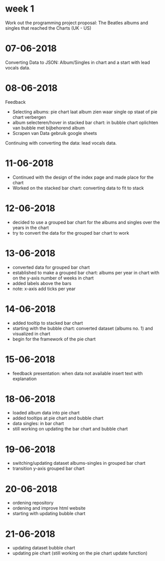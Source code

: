 

# week 1
Work out the programming project proposal: The Beatles albums and singles that reached the Charts (UK - US)

# 07-06-2018
Converting Data to JSON: Album/Singles in chart and a start with lead vocals data.

# 08-06-2018
Feedback

* Selecting albums: pie chart laat album zien waar single op staat of pie chart verbergen
* album selecteren/hover in stacked bar chart: in bubble chart oplichten van bubble met bijbehorend album
* Scrapen van Data gebruik google sheets

Continuing with converting the data: lead vocals data.

# 11-06-2018
* Continued with the design of the index page and made place for the chart
* Worked on the stacked bar chart: converting data to fit to stack

# 12-06-2018
* decided to use a grouped bar chart for the albums and singles over the years in the chart
* try to convert the data for the grouped bar chart to work

# 13-06-2018
* converted data for grouped bar chart
* established to make a grouped bar chart: albums per year in chart with on the y-axis number of weeks in chart
* added labels above the bars
* note: x-axis add ticks per year

# 14-06-2018
* added tooltip to stacked bar chart
* starting with the bubble chart: converted dataset (albums no. 1) and visualized in chart
* begin for the framework of the pie chart

# 15-06-2018
* feedback presentation: when data not available insert text with explanation

# 18-06-2018
* loaded album data into pie chart
* added tooltips at pie chart and bubble chart
* data singles: in bar chart
* still working on updating the bar chart and bubble chart

# 19-06-2018
* switching/updating dataset albums-singles in grouped bar chart
* transition y-axis grouped bar chart

# 20-06-2018
* ordening repository
* ordening and improve html website
* starting with updating bubble chart

# 21-06-2018
* updating dataset bubble chart
* updating pie chart (still working on the pie chart update function)

